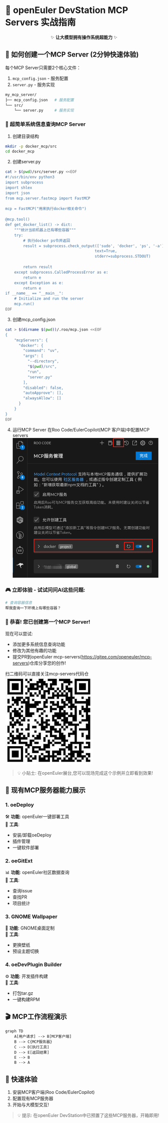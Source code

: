 # 🚀 openEuler DevStation MCP Servers 实战指南

<div align="center">
✨ <strong>让大模型拥有操作系统超能力</strong> ✨
</div>

## 🔧 如何创建一个MCP Server (2分钟快速体验)

每个MCP Server只需要2个核心文件：

1. `mcp_config.json` - 服务配置
2. `server.py` - 服务实现

```bash
my_mcp_server/
├── mcp_config.json   # 服务配置
└── src/
    └── server.py     # 服务实现
```

### 🚀 超简单系统信息查询MCP Server

1. 创建目录结构
```bash
mkdir -p docker_mcp/src
cd docker_mcp
```
2. 创建server.py
```bash
cat > $(pwd)/src/server.py <<EOF
#!/usr/bin/env python3
import subprocess
import shlex
import json
from mcp.server.fastmcp import FastMCP

mcp = FastMCP("用来执行docker相关命令")

@mcp.tool()
def get_docker_list() -> dict:
    """统计当前机器上已有哪些容器"""
    try:
        # 执行docker ps令并返回
        result = subprocess.check_output(['sudo', 'docker', 'ps', '-a'], 
                                        text=True, 
                                        stderr=subprocess.STDOUT)
        
        return result
    except subprocess.CalledProcessError as e:
        return e
    except Exception as e:
        return e
if __name__ == "__main__":
    # Initialize and run the server
    mcp.run()
EOF
```

3. 创建mcp_config.json
```bash
cat > $(dirname $(pwd))/.roo/mcp.json <<EOF
{
    "mcpServers": {
      "docker": {
        "command": "uv",
        "args": [
          "--directory",
          "$(pwd)/src",
          "run",
          "server.py"
        ],
        "disabled": false,
        "autoApprove": [],
        "alwaysAllow": []
      }
    }
}
EOF
```

4. 运行MCP Server
在Roo Code/EulerCopilot(MCP 客户端)中配置MCP servers
![alt text](image.png)

### 🎮 立即体验 - 试试问问AI这些问题:

```bash
# 查询容器信息
帮我查询一下环境上有哪些容器？
```

### 🎉 恭喜! 您已创建第一个MCP Server!

现在可以尝试:
- 添加更多系统信息查询功能
- 修改为其他有趣的功能
- 提交PR到openEuler mcp-servers(https://gitee.com/openeuler/mcp-servers)仓库分享您的创作!

扫二维码可以直接关注mcp-servers代码仓
![alt text](cef223b6a4f913e3446fdd87e8f42af8.jpg)
> 💡 小贴士: 在openEuler展台,您可以现场完成这个示例并立即看到效果!

## 🌟 现有MCP服务器能力展示

### 1. oeDeploy
🛠️ **功能**: openEuler一键部署工具  
🔧 **工具**:
- 安装/卸载oeDeploy
- 插件管理
- 一键软件部署

### 2. oeGitExt
📊 **功能**: openEuler社区数据查询  
🔧 **工具**:
- 查询issue
- 查找PR
- 项目统计

### 3. GNOME Wallpaper
🎨 **功能**: GNOME桌面定制  
🔧 **工具**:
- 更换壁纸
- 预设主题切换

### 4. oeDevPlugin Builder
⚙️ **功能**: 开发插件构建  
🔧 **工具**:
- 打包tar.gz
- 一键构建RPM

## 🎬 MCP工作流程演示

```mermaid
graph TD
    A[用户请求] --> B[MCP客户端]
    B --> C{MCP服务器}
    C --> D[执行工具]
    D --> E[返回结果]
    E --> B
    B --> A
```

## 🚀 快速体验

1. 安装MCP客户端(Roo Code/EulerCopilot)
2. 配置现有MCP服务器
3. 开始与大模型交互!

> 💡 提示: 在openEuler DevStation中已预置了这些MCP服务器，开箱即用!